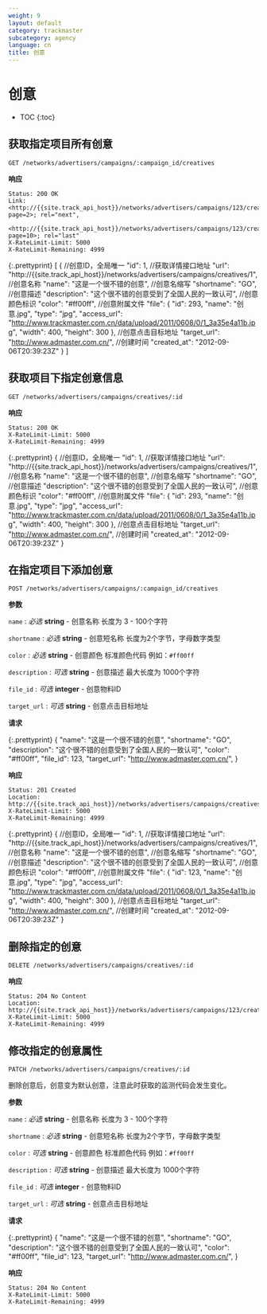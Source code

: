 ```yaml
---
weight: 9
layout: default
category: trackmaster
subcategory: agency
language: cn
title: 创意
---
```


# 创意

* TOC
{:toc}

## 获取指定项目所有创意

    GET /networks/advertisers/campaigns/:campaign_id/creatives

**响应**

    Status: 200 OK
    Link: <http://{{site.track_api_host}}/networks/advertisers/campaigns/123/creatives?page=2>; rel="next",
          <http://{{site.track_api_host}}/networks/advertisers/campaigns/123/creatives?page=10>; rel="last"
    X-RateLimit-Limit: 5000
    X-RateLimit-Remaining: 4999

{:.prettyprint}
    [
      {
        //创意ID，全局唯一
        "id": 1,
        //获取详情接口地址
        "url": "http://{{site.track_api_host}}/networks/advertisers/campaigns/creatives/1",
        //创意名称
        "name": "这是一个很不错的创意",
        //创意名缩写
        "shortname": "GO",
        //创意描述
        "description": "这个很不错的创意受到了全国人民的一致认可",
        //创意颜色标识
        "color": "#ff00ff",
        //创意附属文件
        "file": {
            "id": 293,
            "name": "创意.jpg",
            "type": "jpg",
            "access_url": "http://www.trackmaster.com.cn/data/upload/2011/0608/0/1_3a35e4a11b.jpg",
            "width": 400,
            "height": 300
        },
        //创意点击目标地址
        "target_url": "http://www.admaster.com.cn/",
        //创建时间
        "created_at": "2012-09-06T20:39:23Z"
      }
    ]


## 获取项目下指定创意信息

    GET /networks/advertisers/campaigns/creatives/:id

**响应**

    Status: 200 OK
    X-RateLimit-Limit: 5000
    X-RateLimit-Remaining: 4999

{:.prettyprint}
    {
        //创意ID，全局唯一
        "id": 1,
        //获取详情接口地址
        "url": "http://{{site.track_api_host}}/networks/advertisers/campaigns/creatives/1",
        //创意名称
        "name": "这是一个很不错的创意",
        //创意名缩写
        "shortname": "GO",
        //创意描述
        "description": "这个很不错的创意受到了全国人民的一致认可",
        //创意颜色标识
        "color": "#ff00ff",
        //创意附属文件
        "file": {
            "id": 293,
            "name": "创意.jpg",
            "type": "jpg",
            "access_url": "http://www.trackmaster.com.cn/data/upload/2011/0608/0/1_3a35e4a11b.jpg",
            "width": 400,
            "height": 300
        },
        //创意点击目标地址
        "target_url": "http://www.admaster.com.cn/",
        //创建时间
        "created_at": "2012-09-06T20:39:23Z"
    }


## 在指定项目下添加创意

    POST /networks/advertisers/campaigns/:campaign_id/creatives

**参数**

`name`
: _必选_ **string** - 创意名称 长度为 3 - 100个字符

`shortname`
: _必选_ **string** - 创意短名称 长度为2个字节，字母数字类型

`color`
: _必选_ **string** - 创意颜色 标准颜色代码 例如：`#ff00ff`

`description`
: _可选_ **string** - 创意描述 最大长度为 1000个字符

`file_id`
: _可选_ **integer** - 创意物料ID

`target_url`
: _可选_ **string** - 创意点击目标地址

**请求**

{:.prettyprint}
    {
        "name": "这是一个很不错的创意",
        "shortname": "GO",
        "description": "这个很不错的创意受到了全国人民的一致认可",
        "color": "#ff00ff",
        "file_id": 123,
        "target_url": "http://www.admaster.com.cn/",
    }

**响应**

    Status: 201 Created
    Location: http://{{site.track_api_host}}/networks/advertisers/campaigns/creatives/1
    X-RateLimit-Limit: 5000
    X-RateLimit-Remaining: 4999

{:.prettyprint}
    {
        //创意ID，全局唯一
        "id": 1,
        //获取详情接口地址
        "url": "http://{{site.track_api_host}}/networks/advertisers/campaigns/creatives/1",
        //创意名称
        "name": "这是一个很不错的创意",
        //创意名缩写
        "shortname": "GO",
        //创意描述
        "description": "这个很不错的创意受到了全国人民的一致认可",
        //创意颜色标识
        "color": "#ff00ff",
        //创意附属文件
        "file": {
            "id": 123,
            "name": "创意.jpg",
            "type": "jpg",
            "access_url": "http://www.trackmaster.com.cn/data/upload/2011/0608/0/1_3a35e4a11b.jpg",
            "width": 400,
            "height": 300
        },
        //创意点击目标地址
        "target_url": "http://www.admaster.com.cn/",
        //创建时间
        "created_at": "2012-09-06T20:39:23Z"
    }

## 删除指定的创意

    DELETE /networks/advertisers/campaigns/creatives/:id

**响应**

    Status: 204 No Content
    Location: http://{{site.track_api_host}}/networks/advertisers/campaigns/123/creatives
    X-RateLimit-Limit: 5000
    X-RateLimit-Remaining: 4999

## 修改指定的创意属性

    PATCH /networks/advertisers/campaigns/creatives/:id

删除创意后，创意变为默认创意，注意此时获取的监测代码会发生变化。

**参数**

`name`
: _必选_ **string** - 创意名称 长度为 3 - 100个字符

`shortname`
: _必选_ **string** - 创意短名称 长度为2个字节，字母数字类型

`color`
: _可选_ **string** - 创意颜色 标准颜色代码 例如：`#ff00ff`

`description`
: _可选_ **string** - 创意描述 最大长度为 1000个字符

`file_id`
: _可选_ **integer** - 创意物料ID

`target_url`
: _可选_ **string** - 创意点击目标地址

**请求**

{:.prettyprint}
    {
        "name": "这是一个很不错的创意",
        "shortname": "GO",
        "description": "这个很不错的创意受到了全国人民的一致认可",
        "color": "#ff00ff",
        "file_id": 123,
        "target_url": "http://www.admaster.com.cn/",
    }

**响应**

    Status: 204 No Content
    X-RateLimit-Limit: 5000
    X-RateLimit-Remaining: 4999

